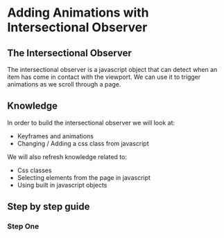 # Adding Animations with Intersectional Observer

## The Intersectional Observer
The intersectional observer is a javascript object that can detect when an item has come in contact with the viewport. We can use it to trigger animations as we scroll through a page. 

## Knowledge
In order to build the intersectional observer we will look at:
- Keyframes and animations
- Changing / Adding a css class from javascript

We will also refresh knowledge related to:
- Css classes
- Selecting elements from the page in javascript
- Using built in javascript objects

## Step by step guide

### Step One